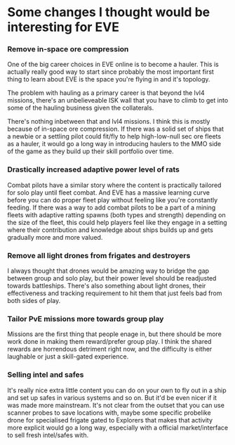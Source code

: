 # Some changes I thought would be interesting for EVE

### Remove in-space ore compression

One of the big career choices in EVE online is to become a hauler. This is actually really good way to start since probably the most important first thing to learn about EVE is the space you're flying in and it's topology.

The problem with hauling as a primary career is that beyond the lvl4 missions, there's an unbelieveable ISK wall that you have to climb to get into some of the hauling business given the collaterals.

There's nothing inbetween that and lvl4 missions. I think this is mostly because of in-space ore compression. If there was a solid set of ships that a newbie or a settling pilot could fit/fly to help high-low-null sec ore fleets as a hauler, it would go a long way in introducing haulers to the MMO side of the game as they build up their skill portfolio over time.

### Drastically increased adaptive power level of rats

Combat pilots have a similar story where the content is practically tailored for solo play until fleet combat. And EVE has a massive learning curve before you can do proper fleet play without feeling like you're constantly feeding. If there was a way to add combat pilots to be a part of a mining fleets with adaptive ratting spawns (both types and strength) depending on the size of the fleet, this could help players feel like they engage in a setting where their contribution and knowledge about ships builds up and gets gradually more and more valued.

### Remove all light drones from frigates and destroyers

I always thought that drones would be amazing way to bridge the gap between group and solo play, but their power level should be readjusted towards battleships. There's also something about light drones, their effectiveness and tracking requirement to hit them that just feels bad from both sides of play.

### Tailor PvE missions more towards group play

Missions are the first thing that people enage in, but there should be more work done in making them reward/prefer group play. I think the shared rewards are horrendous detriment right now, and the difficulty is either laughable or just a skill-gated experience.

### Selling intel and safes

It's really nice extra little content you can do on your own to fly out in a ship and set up safes in various systems and so on. But it'd be even nicer if it was made more mainstream. It's not clear from the outset that you can use scanner probes to save locations with, maybe some specific probelike drone for specialised frigate gated to Explorers that makes that activity more explicit would go a long way, especially with a official market/interface to sell fresh intel/safes with.
